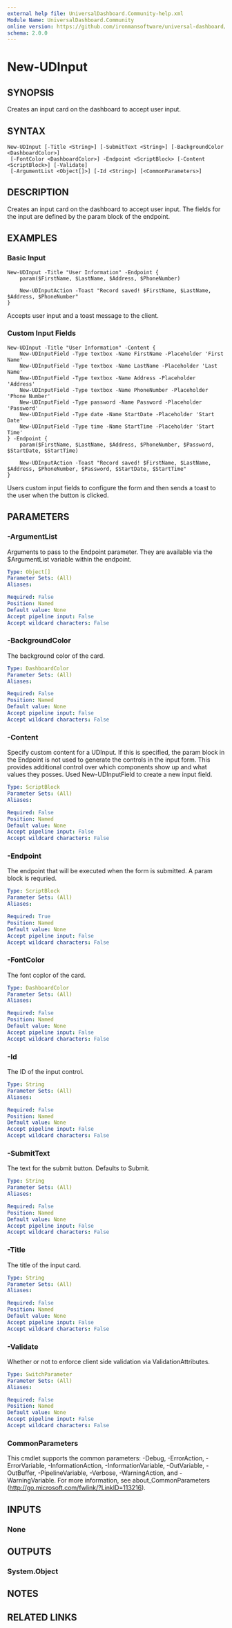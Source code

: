 ```yaml
---
external help file: UniversalDashboard.Community-help.xml
Module Name: UniversalDashboard.Community
online version: https://github.com/ironmansoftware/universal-dashboard/blob/master/src/UniversalDashboard/Help/New-UDInput.md
schema: 2.0.0
---
```


# New-UDInput

## SYNOPSIS
Creates an input card on the dashboard to accept user input. 

## SYNTAX

```
New-UDInput [-Title <String>] [-SubmitText <String>] [-BackgroundColor <DashboardColor>]
 [-FontColor <DashboardColor>] -Endpoint <ScriptBlock> [-Content <ScriptBlock>] [-Validate]
 [-ArgumentList <Object[]>] [-Id <String>] [<CommonParameters>]
```

## DESCRIPTION
Creates an input card on the dashboard to accept user input. The fields for the input are defined by the param block of the endpoint.

## EXAMPLES

### Basic Input
```
New-UDInput -Title "User Information" -Endpoint {
	param($FirstName, $LastName, $Address, $PhoneNumber)

	New-UDInputAction -Toast "Record saved! $FirstName, $LastName, $Address, $PhoneNumber"
}
```

Accepts user input and a toast message to the client.

### Custom Input Fields
```
New-UDInput -Title "User Information" -Content {
    New-UDInputField -Type textbox -Name FirstName -Placeholder 'First Name'
	New-UDInputField -Type textbox -Name LastName -Placeholder 'Last Name'
	New-UDInputField -Type textbox -Name Address -Placeholder 'Address'
	New-UDInputField -Type textbox -Name PhoneNumber -Placeholder 'Phone Number'
	New-UDInputField -Type password -Name Password -Placeholder 'Password'
	New-UDInputField -Type date -Name StartDate -Placeholder 'Start Date'
	New-UDInputField -Type time -Name StartTime -Placeholder 'Start Time'
} -Endpoint {
	param($FirstName, $LastName, $Address, $PhoneNumber, $Password, $StartDate, $StartTime)

	New-UDInputAction -Toast "Record saved! $FirstName, $LastName, $Address, $PhoneNumber, $Password, $StartDate, $StartTime"
}
```

Users custom input fields to configure the form and then sends a toast to the user when the button is clicked.

## PARAMETERS

### -ArgumentList
Arguments to pass to the Endpoint parameter. They are available via the $ArgumentList variable within the endpoint. 

```yaml
Type: Object[]
Parameter Sets: (All)
Aliases: 

Required: False
Position: Named
Default value: None
Accept pipeline input: False
Accept wildcard characters: False
```

### -BackgroundColor
The background color of the card.

```yaml
Type: DashboardColor
Parameter Sets: (All)
Aliases: 

Required: False
Position: Named
Default value: None
Accept pipeline input: False
Accept wildcard characters: False
```

### -Content
Specify custom content for a UDInput. If this is specified, the param block in the Endpoint is not used to generate the controls in the input form. This provides additional control over which components show up and what values they posses. Used New-UDInputField to create a new input field.

```yaml
Type: ScriptBlock
Parameter Sets: (All)
Aliases: 

Required: False
Position: Named
Default value: None
Accept pipeline input: False
Accept wildcard characters: False
```

### -Endpoint
The endpoint that will be executed when the form is submitted. A param block is requried.

```yaml
Type: ScriptBlock
Parameter Sets: (All)
Aliases: 

Required: True
Position: Named
Default value: None
Accept pipeline input: False
Accept wildcard characters: False
```

### -FontColor
The font coplor of the card. 

```yaml
Type: DashboardColor
Parameter Sets: (All)
Aliases: 

Required: False
Position: Named
Default value: None
Accept pipeline input: False
Accept wildcard characters: False
```

### -Id
The ID of the input control. 

```yaml
Type: String
Parameter Sets: (All)
Aliases: 

Required: False
Position: Named
Default value: None
Accept pipeline input: False
Accept wildcard characters: False
```

### -SubmitText
The text for the submit button. Defaults to Submit.

```yaml
Type: String
Parameter Sets: (All)
Aliases: 

Required: False
Position: Named
Default value: None
Accept pipeline input: False
Accept wildcard characters: False
```

### -Title
The title of the input card. 

```yaml
Type: String
Parameter Sets: (All)
Aliases: 

Required: False
Position: Named
Default value: None
Accept pipeline input: False
Accept wildcard characters: False
```

### -Validate
Whether or not to enforce client side validation via ValidationAttributes.

```yaml
Type: SwitchParameter
Parameter Sets: (All)
Aliases: 

Required: False
Position: Named
Default value: None
Accept pipeline input: False
Accept wildcard characters: False
```

### CommonParameters
This cmdlet supports the common parameters: -Debug, -ErrorAction, -ErrorVariable, -InformationAction, -InformationVariable, -OutVariable, -OutBuffer, -PipelineVariable, -Verbose, -WarningAction, and -WarningVariable. For more information, see about_CommonParameters (http://go.microsoft.com/fwlink/?LinkID=113216).

## INPUTS

### None

## OUTPUTS

### System.Object

## NOTES

## RELATED LINKS

